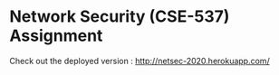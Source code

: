 # Network Security (CSE-537) Assignment 

Check out the deployed version : http://netsec-2020.herokuapp.com/
